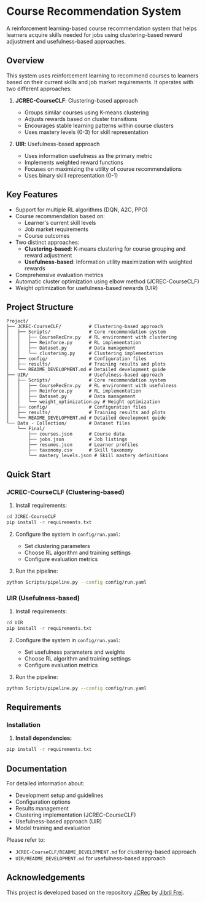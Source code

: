 # Course Recommendation System

A reinforcement learning-based course recommendation system that helps learners acquire skills needed for jobs using clustering-based reward adjustment and usefulness-based approaches.

## Overview

This system uses reinforcement learning to recommend courses to learners based on their current skills and job market requirements. It operates with two different approaches:

1. **JCREC-CourseCLF**: Clustering-based approach
   - Groups similar courses using K-means clustering
   - Adjusts rewards based on cluster transitions
   - Encourages stable learning patterns within course clusters
   - Uses mastery levels (0-3) for skill representation

2. **UIR**: Usefulness-based approach
   - Uses information usefulness as the primary metric
   - Implements weighted reward functions
   - Focuses on maximizing the utility of course recommendations
   - Uses binary skill representation (0-1)

## Key Features

- Support for multiple RL algorithms (DQN, A2C, PPO)
- Course recommendation based on:
  - Learner's current skill levels
  - Job market requirements
  - Course outcomes
- Two distinct approaches:
  - **Clustering-based**: K-means clustering for course grouping and reward adjustment
  - **Usefulness-based**: Information utility maximization with weighted rewards
- Comprehensive evaluation metrics
- Automatic cluster optimization using elbow method (JCREC-CourseCLF)
- Weight optimization for usefulness-based rewards (UIR)

## Project Structure

```
Project/
├── JCREC-CourseCLF/          # Clustering-based approach
│   ├── Scripts/              # Core recommendation system
│   │   ├── CourseRecEnv.py   # RL environment with clustering
│   │   ├── Reinforce.py      # RL implementation
│   │   ├── Dataset.py        # Data management
│   │   └── clustering.py     # Clustering implementation
│   ├── config/               # Configuration files
│   ├── results/              # Training results and plots
│   └── README_DEVELOPMENT.md # Detailed development guide
├── UIR/                      # Usefulness-based approach
│   ├── Scripts/              # Core recommendation system
│   │   ├── CourseRecEnv.py   # RL environment with usefulness
│   │   ├── Reinforce.py      # RL implementation
│   │   ├── Dataset.py        # Data management
│   │   └── weight_optimization.py # Weight optimization
│   ├── config/               # Configuration files
│   ├── results/              # Training results and plots
│   └── README_DEVELOPMENT.md # Detailed development guide
└── Data - Collection/        # Dataset files
    └── Final/
        ├── courses.json      # Course data
        ├── jobs.json         # Job listings
        ├── resumes.json      # Learner profiles
        ├── taxonomy.csv      # Skill taxonomy
        └── mastery_levels.json # Skill mastery definitions
```

## Quick Start

### JCREC-CourseCLF (Clustering-based)

1. Install requirements:
```bash
cd JCREC-CourseCLF
pip install -r requirements.txt
```

2. Configure the system in `config/run.yaml`:
   - Set clustering parameters
   - Choose RL algorithm and training settings
   - Configure evaluation metrics

3. Run the pipeline:
```bash
python Scripts/pipeline.py --config config/run.yaml
```

### UIR (Usefulness-based)

1. Install requirements:
```bash
cd UIR
pip install -r requirements.txt
```

2. Configure the system in `config/run.yaml`:
   - Set usefulness parameters and weights
   - Choose RL algorithm and training settings
   - Configure evaluation metrics

3. Run the pipeline:
```bash
python Scripts/pipeline.py --config config/run.yaml
```

## Requirements

### Installation

1. **Install dependencies:**
```bash
pip install -r requirements.txt
```


## Documentation

For detailed information about:
- Development setup and guidelines
- Configuration options
- Results management
- Clustering implementation (JCREC-CourseCLF)
- Usefulness-based approach (UIR)
- Model training and evaluation

Please refer to:
- `JCREC-CourseCLF/README_DEVELOPMENT.md` for clustering-based approach
- `UIR/README_DEVELOPMENT.md` for usefulness-based approach 

## Acknowledgements

This project is developed based on the repository [JCRec](https://github.com/Jibril-Frej/JCRec) by [Jibril Frej](https://github.com/Jibril-Frej).

